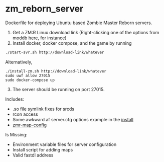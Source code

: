 # zm_reborn_server
Dockerfile for deploying Ubuntu based Zombie Master Reborn servers.

1. Get a ZM:R Linux download link (Right-clicking one of the options from moddb [here](https://www.moddb.com/downloads/start/184512/all), for instance)
2. Install docker, docker compose, and the game by running 
```bash
./start-svr.sh http://download-link/whatever
```
 Alternatively,
 
```
./install-zm.sh http://download-link/whatever
sudo uwf allow 27015
sudo docker-compose up
```

3. The server should be running on port 27015.

Includes:
- .so file symlink fixes for srcds
- rcon access
- Some awkward af server.cfg options example in the [install](https://github.com/lucasgcb/zm_reborn_server/blob/master/install-zm.sh#L5-L9)
- [zmr-map-config](https://github.com/zm-reborn/zmr-map-configs/)

Is Missing:

- Environment variable files for server configuration
- Install script for adding maps
- Valid fastdl address
